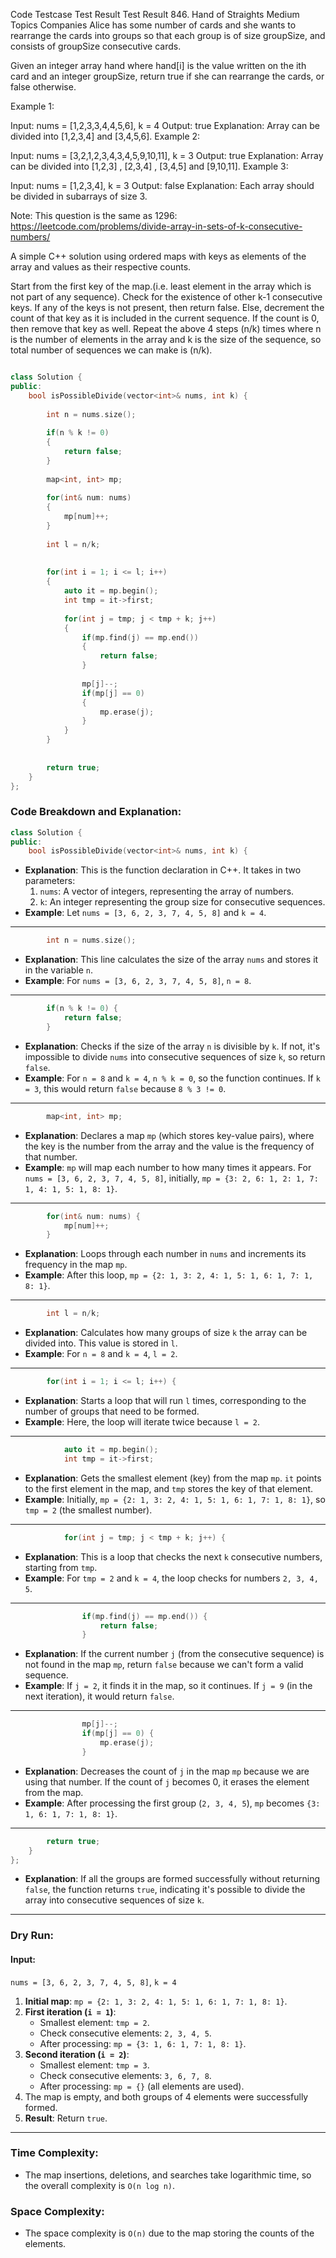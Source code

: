 
Code
Testcase
Test Result
Test Result
846. Hand of Straights
Medium
Topics
Companies
Alice has some number of cards and she wants to rearrange the cards into groups so that each group is of size groupSize, and consists of groupSize consecutive cards.

Given an integer array hand where hand[i] is the value written on the ith card and an integer groupSize, return true if she can rearrange the cards, or false otherwise.

 

Example 1:

Input: nums = [1,2,3,3,4,4,5,6], k = 4
Output: true
Explanation: Array can be divided into [1,2,3,4] and [3,4,5,6].
Example 2:

Input: nums = [3,2,1,2,3,4,3,4,5,9,10,11], k = 3
Output: true
Explanation: Array can be divided into [1,2,3] , [2,3,4] , [3,4,5] and [9,10,11].
Example 3:

Input: nums = [1,2,3,4], k = 3
Output: false
Explanation: Each array should be divided in subarrays of size 3.
 
 

Note: This question is the same as 1296: https://leetcode.com/problems/divide-array-in-sets-of-k-consecutive-numbers/

A simple C++ solution using ordered maps with keys as elements of the array and values as their respective counts.

Start from the first key of the map.(i.e. least element in the array which is not part of any sequence).
Check for the existence of other k-1 consecutive keys.
If any of the keys is not present, then return false.
Else, decrement the count of that key as it is included in the current sequence. If the count is 0, then remove that key as well.
Repeat the above 4 steps (n/k) times where n is the number of elements in the array and k is the size of the sequence, so total number of sequences we can make is (n/k).

```cpp

class Solution {
public:
    bool isPossibleDivide(vector<int>& nums, int k) {
        
        int n = nums.size();
        
        if(n % k != 0)
        {
            return false;
        }
        
        map<int, int> mp;
        
        for(int& num: nums)
        {
            mp[num]++;
        }
        
        int l = n/k;
        
        
        for(int i = 1; i <= l; i++)
        {
            auto it = mp.begin();
            int tmp = it->first;
            
            for(int j = tmp; j < tmp + k; j++)
            {
                if(mp.find(j) == mp.end())
                {
                    return false;
                }
                
                mp[j]--;
                if(mp[j] == 0)
                {
                    mp.erase(j);
                }
            }
        }
        
        
        return true;
    }
};

```

### Code Breakdown and Explanation:

```cpp
class Solution {
public:
    bool isPossibleDivide(vector<int>& nums, int k) {
```
- **Explanation**: This is the function declaration in C++. It takes in two parameters:
  1. `nums`: A vector of integers, representing the array of numbers.
  2. `k`: An integer representing the group size for consecutive sequences.
- **Example**: Let `nums = [3, 6, 2, 3, 7, 4, 5, 8]` and `k = 4`.

---

```cpp
        int n = nums.size();
```
- **Explanation**: This line calculates the size of the array `nums` and stores it in the variable `n`.
- **Example**: For `nums = [3, 6, 2, 3, 7, 4, 5, 8]`, `n = 8`.

---

```cpp
        if(n % k != 0) {
            return false;
        }
```
- **Explanation**: Checks if the size of the array `n` is divisible by `k`. If not, it's impossible to divide `nums` into consecutive sequences of size `k`, so return `false`.
- **Example**: For `n = 8` and `k = 4`, `n % k = 0`, so the function continues. If `k = 3`, this would return `false` because `8 % 3 != 0`.

---

```cpp
        map<int, int> mp;
```
- **Explanation**: Declares a map `mp` (which stores key-value pairs), where the key is the number from the array and the value is the frequency of that number.
- **Example**: `mp` will map each number to how many times it appears. For `nums = [3, 6, 2, 3, 7, 4, 5, 8]`, initially, `mp = {3: 2, 6: 1, 2: 1, 7: 1, 4: 1, 5: 1, 8: 1}`.

---

```cpp
        for(int& num: nums) {
            mp[num]++;
        }
```
- **Explanation**: Loops through each number in `nums` and increments its frequency in the map `mp`.
- **Example**: After this loop, `mp = {2: 1, 3: 2, 4: 1, 5: 1, 6: 1, 7: 1, 8: 1}`.

---

```cpp
        int l = n/k;
```
- **Explanation**: Calculates how many groups of size `k` the array can be divided into. This value is stored in `l`.
- **Example**: For `n = 8` and `k = 4`, `l = 2`.

---

```cpp
        for(int i = 1; i <= l; i++) {
```
- **Explanation**: Starts a loop that will run `l` times, corresponding to the number of groups that need to be formed.
- **Example**: Here, the loop will iterate twice because `l = 2`.

---

```cpp
            auto it = mp.begin();
            int tmp = it->first;
```
- **Explanation**: Gets the smallest element (key) from the map `mp`. `it` points to the first element in the map, and `tmp` stores the key of that element.
- **Example**: Initially, `mp = {2: 1, 3: 2, 4: 1, 5: 1, 6: 1, 7: 1, 8: 1}`, so `tmp = 2` (the smallest number).

---

```cpp
            for(int j = tmp; j < tmp + k; j++) {
```
- **Explanation**: This is a loop that checks the next `k` consecutive numbers, starting from `tmp`. 
- **Example**: For `tmp = 2` and `k = 4`, the loop checks for numbers `2, 3, 4, 5`.

---

```cpp
                if(mp.find(j) == mp.end()) {
                    return false;
                }
```
- **Explanation**: If the current number `j` (from the consecutive sequence) is not found in the map `mp`, return `false` because we can't form a valid sequence.
- **Example**: If `j = 2`, it finds it in the map, so it continues. If `j = 9` (in the next iteration), it would return `false`.

---

```cpp
                mp[j]--;
                if(mp[j] == 0) {
                    mp.erase(j);
                }
```
- **Explanation**: Decreases the count of `j` in the map `mp` because we are using that number. If the count of `j` becomes 0, it erases the element from the map.
- **Example**: After processing the first group (`2, 3, 4, 5`), `mp` becomes `{3: 1, 6: 1, 7: 1, 8: 1}`.

---

```cpp
        return true;
    }
};
```
- **Explanation**: If all the groups are formed successfully without returning `false`, the function returns `true`, indicating it's possible to divide the array into consecutive sequences of size `k`.

---

### Dry Run:

#### Input:
`nums = [3, 6, 2, 3, 7, 4, 5, 8]`, `k = 4`

1. **Initial map**: `mp = {2: 1, 3: 2, 4: 1, 5: 1, 6: 1, 7: 1, 8: 1}`.
2. **First iteration (`i = 1`)**:
   - Smallest element: `tmp = 2`.
   - Check consecutive elements: `2, 3, 4, 5`.
   - After processing: `mp = {3: 1, 6: 1, 7: 1, 8: 1}`.
3. **Second iteration (`i = 2`)**:
   - Smallest element: `tmp = 3`.
   - Check consecutive elements: `3, 6, 7, 8`.
   - After processing: `mp = {}` (all elements are used).
4. The map is empty, and both groups of 4 elements were successfully formed.
5. **Result**: Return `true`.

---

### Time Complexity:
- The map insertions, deletions, and searches take logarithmic time, so the overall complexity is `O(n log n)`.

### Space Complexity:
- The space complexity is `O(n)` due to the map storing the counts of the elements.
